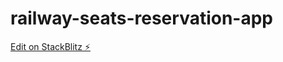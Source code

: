 # railway-seats-reservation-app

[Edit on StackBlitz ⚡️](https://stackblitz.com/edit/angular-51xjtk)